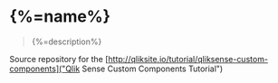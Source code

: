 # {%=name%}

> {%=description%}

Source repository for the [http://qliksite.io/tutorial/qliksense-custom-components]("Qlik Sense Custom Components Tutorial")
